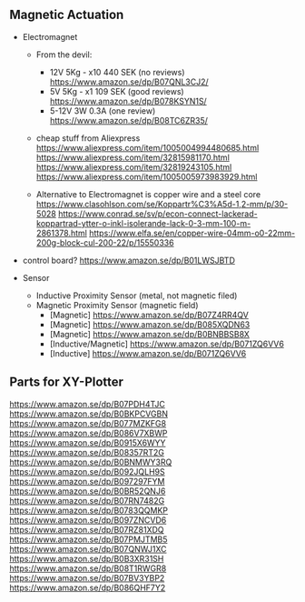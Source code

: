 ## Magnetic Actuation

* Electromagnet
  - From the devil:
    + 12V 5Kg - x10 440 SEK (no reviews)
      https://www.amazon.se/dp/B07QNL3CJ2/
    + 5V  5Kg - x1  109 SEK (good reviews)
      https://www.amazon.se/dp/B078KSYN1S/
    + 5-12V 3W 0.3A (one review)
      https://www.amazon.se/dp/B08TC6ZR35/
  - cheap stuff from Aliexpress
    https://www.aliexpress.com/item/1005004994480685.html
    https://www.aliexpress.com/item/32815981170.html
    https://www.aliexpress.com/item/32819243105.html
    https://www.aliexpress.com/item/1005005973983929.html

  - Alternative to Electromagnet is copper wire and a steel core
    https://www.clasohlson.com/se/Koppartr%C3%A5d-1,2-mm/p/30-5028
    https://www.conrad.se/sv/p/econ-connect-lackerad-koppartrad-ytter-o-inkl-isolerande-lack-0-3-mm-100-m-2861378.html
    https://www.elfa.se/en/copper-wire-04mm-o0-22mm-200g-block-cul-200-22/p/15550336

* control board?
  https://www.amazon.se/dp/B01LWSJBTD

* Sensor
  - Inductive Proximity Sensor (metal, not magnetic filed)
  - Magnetic Proximity Sensor (magnetic field)
    + [Magnetic] https://www.amazon.se/dp/B07Z4RR4QV
    + [Magnetic] https://www.amazon.se/dp/B085XQDN63
    + [Magnetic] https://www.amazon.se/dp/B0BNBBSB8X
    + [Inductive/Magnetic] https://www.amazon.se/dp/B071ZQ6VV6
    + [Inductive] https://www.amazon.se/dp/B071ZQ6VV6


## Parts for XY-Plotter
https://www.amazon.se/dp/B07PDH4TJC
https://www.amazon.se/dp/B0BKPCVGBN
https://www.amazon.se/dp/B077MZKFG8
https://www.amazon.se/dp/B086V7XBWP
https://www.amazon.se/dp/B0915X6WYY
https://www.amazon.se/dp/B08357RT2G
https://www.amazon.se/dp/B0BNMWY3RQ
https://www.amazon.se/dp/B092JQLH9S
https://www.amazon.se/dp/B097297FYM
https://www.amazon.se/dp/B0BR52QNJ6
https://www.amazon.se/dp/B07RN7482G
https://www.amazon.se/dp/B0783QQMKP
https://www.amazon.se/dp/B097ZNCVD6
https://www.amazon.se/dp/B07RZ81XDQ
https://www.amazon.se/dp/B07PMJTMB5
https://www.amazon.se/dp/B07QNWJ1XC
https://www.amazon.se/dp/B0B3XR31SH
https://www.amazon.se/dp/B08T1RWGR8
https://www.amazon.se/dp/B07BV3YBP2
https://www.amazon.se/dp/B086QHF7Y2
